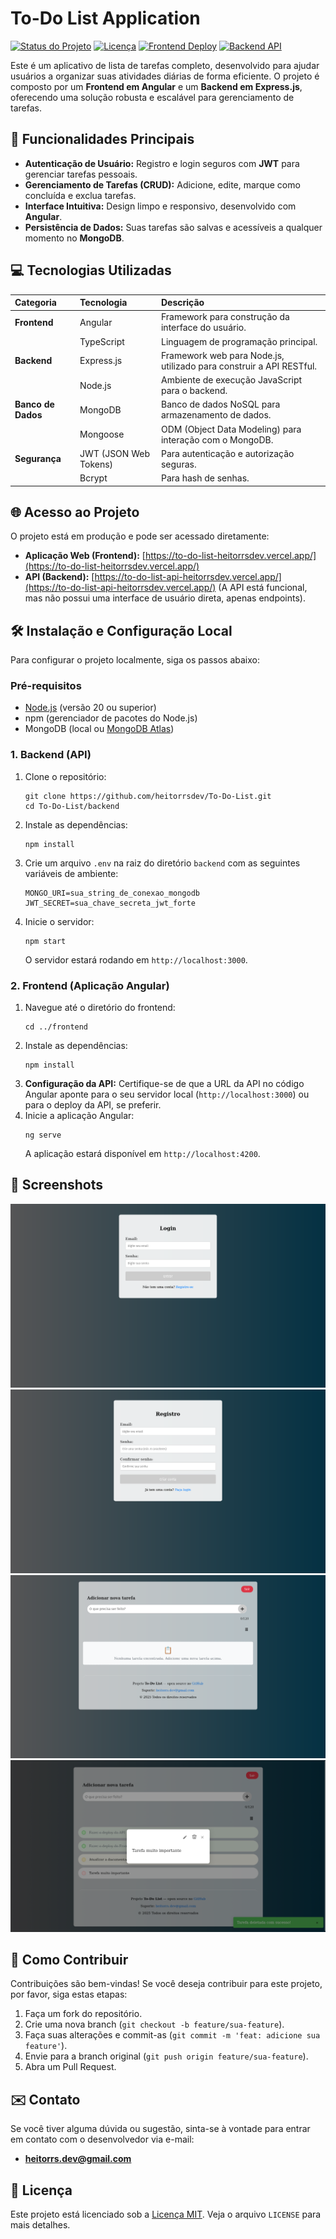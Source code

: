 # To-Do List Application

<!-- BADGES SECTION -->
[![Status do Projeto](https://img.shields.io/badge/Status-Finalizado-brightgreen)](https://github.com/heitorrsdev/To-Do-List)
[![Licença](https://img.shields.io/github/license/heitorrsdev/To-Do-List)](LICENSE)
[![Frontend Deploy](https://img.shields.io/badge/Acessar%20App-Vercel-blue)](https://to-do-list-heitorrsdev.vercel.app/)
[![Backend API](https://img.shields.io/badge/API-Express.js-red)](https://to-do-list-api-heitorrsdev.vercel.app/)

Este é um aplicativo de lista de tarefas completo, desenvolvido para ajudar usuários a organizar suas atividades diárias de forma eficiente. O projeto é composto por um **Frontend em Angular** e um **Backend em Express.js**, oferecendo uma solução robusta e escalável para gerenciamento de tarefas.

## 🚀 Funcionalidades Principais

*   **Autenticação de Usuário:** Registro e login seguros com **JWT** para gerenciar tarefas pessoais.
*   **Gerenciamento de Tarefas (CRUD):** Adicione, edite, marque como concluída e exclua tarefas.
*   **Interface Intuitiva:** Design limpo e responsivo, desenvolvido com **Angular**.
*   **Persistência de Dados:** Suas tarefas são salvas e acessíveis a qualquer momento no **MongoDB**.

## 💻 Tecnologias Utilizadas

| Categoria | Tecnologia | Descrição |
| :--- | :--- | :--- |
| **Frontend** | Angular | Framework para construção da interface do usuário. |
| | TypeScript | Linguagem de programação principal. |
| **Backend** | Express.js | Framework web para Node.js, utilizado para construir a API RESTful. |
| | Node.js | Ambiente de execução JavaScript para o backend. |
| **Banco de Dados** | MongoDB | Banco de dados NoSQL para armazenamento de dados. |
| | Mongoose | ODM (Object Data Modeling) para interação com o MongoDB. |
| **Segurança** | JWT (JSON Web Tokens) | Para autenticação e autorização seguras. |
| | Bcrypt | Para hash de senhas. |

## 🌐 Acesso ao Projeto

O projeto está em produção e pode ser acessado diretamente:

*   **Aplicação Web (Frontend):** [https://to-do-list-heitorrsdev.vercel.app/](https://to-do-list-heitorrsdev.vercel.app/)
*   **API (Backend):** [https://to-do-list-api-heitorrsdev.vercel.app/](https://to-do-list-api-heitorrsdev.vercel.app/) (A API está funcional, mas não possui uma interface de usuário direta, apenas endpoints).

## 🛠️ Instalação e Configuração Local

Para configurar o projeto localmente, siga os passos abaixo:

### Pré-requisitos

*   [Node.js](https://nodejs.org/) (versão 20 ou superior)
*   npm (gerenciador de pacotes do Node.js)
*   MongoDB (local ou [MongoDB Atlas](https://www.mongodb.com/atlas/database))

### 1. Backend (API)

1.  Clone o repositório:
    ```shell
    git clone https://github.com/heitorrsdev/To-Do-List.git
    cd To-Do-List/backend
    ```
2.  Instale as dependências:
    ```shell
    npm install
    ```
3.  Crie um arquivo `.env` na raiz do diretório `backend` com as seguintes variáveis de ambiente:
    ```
    MONGO_URI=sua_string_de_conexao_mongodb
    JWT_SECRET=sua_chave_secreta_jwt_forte
    ```
4.  Inicie o servidor:
    ```shell
    npm start
    ```
    O servidor estará rodando em `http://localhost:3000`.

### 2. Frontend (Aplicação Angular)

1.  Navegue até o diretório do frontend:
    ```shell
    cd ../frontend
    ```
2.  Instale as dependências:
    ```shell
    npm install
    ```
3.  **Configuração da API:** Certifique-se de que a URL da API no código Angular aponte para o seu servidor local (`http://localhost:3000`) ou para o deploy da API, se preferir.
4.  Inicie a aplicação Angular:
    ```shell
    ng serve
    ```
    A aplicação estará disponível em `http://localhost:4200`.

## 📸 Screenshots

![Página de Login](/images/login_page.png)
![Página de Registro](/images/register_page.png)
![Página da Lista de Tarefas](/images/task_list_page.png)
![Dialog de Tarefas](/images/task_dialog.png)

## 🤝 Como Contribuir

Contribuições são bem-vindas! Se você deseja contribuir para este projeto, por favor, siga estas etapas:

1.  Faça um fork do repositório.
2.  Crie uma nova branch (`git checkout -b feature/sua-feature`).
3.  Faça suas alterações e commit-as (`git commit -m 'feat: adicione sua feature'`).
4.  Envie para a branch original (`git push origin feature/sua-feature`).
5.  Abra um Pull Request.

## ✉️ Contato

Se você tiver alguma dúvida ou sugestão, sinta-se à vontade para entrar em contato com o desenvolvedor via e-mail:

*   **heitorrs.dev@gmail.com**

## 📄 Licença

Este projeto está licenciado sob a [Licença MIT](LICENSE). Veja o arquivo `LICENSE` para mais detalhes.

